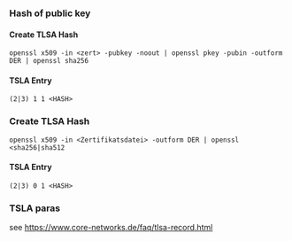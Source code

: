 ### Hash of public key

#### Create TLSA Hash
```
openssl x509 -in <zert> -pubkey -noout | openssl pkey -pubin -outform DER | openssl sha256
```

#### TSLA Entry
```
(2|3) 1 1 <HASH>
```

### Create TLSA Hash
```
openssl x509 -in <Zertifikatsdatei> -outform DER | openssl <sha256|sha512
```

#### TSLA Entry
```
(2|3) 0 1 <HASH>
```

### TSLA paras

see https://www.core-networks.de/faq/tlsa-record.html



